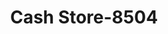 ---
f_zip-code: 61615
f_state-code: IL
title: Cash Store-8504
f_phone: 309-681-8700
f_city-only: Peoria
f_address: 3701 N Sterling Ave Peoria
f_location-unique-id: '8504'
slug: cash-store-8504
updated-on: '2024-05-30T13:46:58.046Z'
created-on: '2024-05-30T13:36:59.803Z'
published-on: '2024-05-30T13:54:32.469Z'
f_city-state: cms/city/peoria-il.md
f_company: cms/company/cash-store.md
f_state: cms/state/illinois.md
layout: '[payday-loan].html'
tags: payday-loan
---